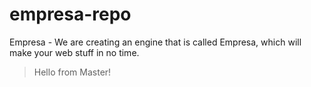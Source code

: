 # empresa-repo
Empresa - We are creating an engine that is called Empresa, which will make your web stuff in no time.

> Hello from Master!
